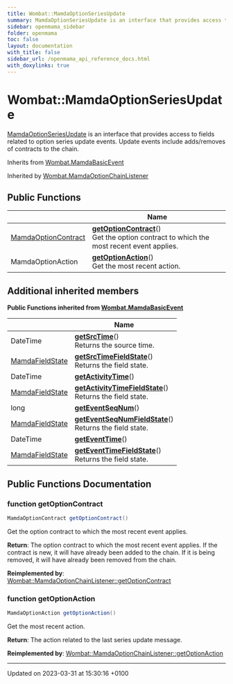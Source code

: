 ```yaml
---
title: Wombat::MamdaOptionSeriesUpdate
summary: MamdaOptionSeriesUpdate is an interface that provides access to fields related to option series update events. Update events include adds/removes of contracts to the chain. 
sidebar: openmama_sidebar
folder: openmama
toc: false
layout: documentation
with_title: false
sidebar_url: /openmama_api_reference_docs.html
with_doxylinks: true
---
```


# Wombat::MamdaOptionSeriesUpdate



[MamdaOptionSeriesUpdate]() is an interface that provides access to fields related to option series update events. Update events include adds/removes of contracts to the chain. 

Inherits from [Wombat.MamdaBasicEvent](interfaceWombat_1_1MamdaBasicEvent.html)

Inherited by [Wombat.MamdaOptionChainListener](classWombat_1_1MamdaOptionChainListener.html)

## Public Functions

|                | Name           |
| -------------- | -------------- |
| [MamdaOptionContract](classWombat_1_1MamdaOptionContract.html) | **[getOptionContract](interfaceWombat_1_1MamdaOptionSeriesUpdate.html#function-getoptioncontract)**()<br>Get the option contract to which the most recent event applies.  |
| MamdaOptionAction | **[getOptionAction](interfaceWombat_1_1MamdaOptionSeriesUpdate.html#function-getoptionaction)**()<br>Get the most recent action.  |

## Additional inherited members

**Public Functions inherited from [Wombat.MamdaBasicEvent](interfaceWombat_1_1MamdaBasicEvent.html)**

|                | Name           |
| -------------- | -------------- |
| DateTime | **[getSrcTime](interfaceWombat_1_1MamdaBasicEvent.html#function-getsrctime)**()<br>Returns the source time.  |
| [MamdaFieldState](namespaceWombat.html#enum-mamdafieldstate) | **[getSrcTimeFieldState](interfaceWombat_1_1MamdaBasicEvent.html#function-getsrctimefieldstate)**()<br>Returns the field state.  |
| DateTime | **[getActivityTime](interfaceWombat_1_1MamdaBasicEvent.html#function-getactivitytime)**() |
| [MamdaFieldState](namespaceWombat.html#enum-mamdafieldstate) | **[getActivityTimeFieldState](interfaceWombat_1_1MamdaBasicEvent.html#function-getactivitytimefieldstate)**()<br>Returns the field state.  |
| long | **[getEventSeqNum](interfaceWombat_1_1MamdaBasicEvent.html#function-geteventseqnum)**() |
| [MamdaFieldState](namespaceWombat.html#enum-mamdafieldstate) | **[getEventSeqNumFieldState](interfaceWombat_1_1MamdaBasicEvent.html#function-geteventseqnumfieldstate)**()<br>Returns the field state.  |
| DateTime | **[getEventTime](interfaceWombat_1_1MamdaBasicEvent.html#function-geteventtime)**() |
| [MamdaFieldState](namespaceWombat.html#enum-mamdafieldstate) | **[getEventTimeFieldState](interfaceWombat_1_1MamdaBasicEvent.html#function-geteventtimefieldstate)**()<br>Returns the field state.  |


## Public Functions Documentation

### function getOptionContract

```csharp
MamdaOptionContract getOptionContract()
```

Get the option contract to which the most recent event applies. 

**Return**: The option contract to which the most recent event applies. If the contract is new, it will have already been added to the chain. If it is being removed, it will have already been removed from the chain. 

**Reimplemented by**: [Wombat::MamdaOptionChainListener::getOptionContract](classWombat_1_1MamdaOptionChainListener.html#function-getoptioncontract)


### function getOptionAction

```csharp
MamdaOptionAction getOptionAction()
```

Get the most recent action. 

**Return**: The action related to the last series update message.

**Reimplemented by**: [Wombat::MamdaOptionChainListener::getOptionAction](classWombat_1_1MamdaOptionChainListener.html#function-getoptionaction)


-------------------------------

Updated on 2023-03-31 at 15:30:16 +0100